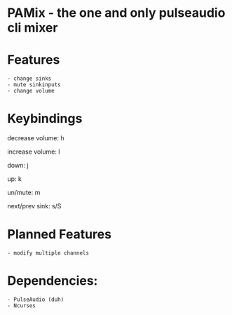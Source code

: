 # PAMix - the one and only pulseaudio cli mixer

# Features #
	- change sinks
	- mute sinkinputs
	- change volume

# Keybindings #
decrease volume: h

increase volume: l

down:            j

up:              k

un/mute:         m

next/prev sink:  s/S

# Planned Features #
	- modify multiple channels

# Dependencies: #
	- PulseAudio (duh)
	- Ncurses
